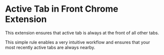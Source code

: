 Active Tab in Front Chrome Extension
===

This extension ensures that active tab is always at the front of all other tabs.

This simple rule enables a very intuitive workflow and ensures that your most
recently active tabs are always nearby.
